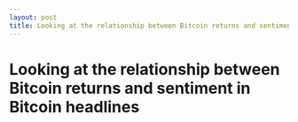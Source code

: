 ```yaml
---
layout: post
title: Looking at the relationship between Bitcoin returns and sentiment in Bitcoin headlines
---
```


# Looking at the relationship between Bitcoin returns and sentiment in Bitcoin headlines
